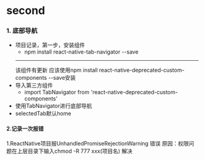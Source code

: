 # second

### 1. 底部导航

* 项目记录，第一步，安装组件 
  - npm install react-native-tab-navigator --save
  * * *
  该组件有更新
  应该使用npm install react-native-deprecated-custom-components --save安装
* 导入第三方组件 
  - import TabNavigator from 'react-native-deprecated-custom-components'
* 使用TabNavigator进行底部导航
* selectedTab默认home
#### 2.记录一次报错
1.ReactNative项目报UnhandledPromiseRejectionWarning 错误
原因：权限问题在上层目录下输入chmod -R 777 xxx(项目名) 解决

